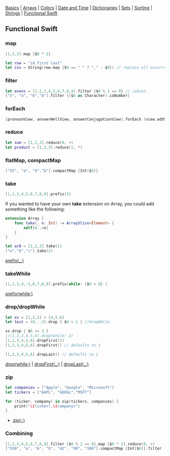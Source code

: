 [Basics](README.md) | [Arrays](array.md) | [Colors](color.md) | [Date and Time](Dates/README.md) | [Dictionaries](dictionary.md) | [Sets](sets.md) | [Sorting](sorting.md) | [Strings](strings.md) | [Functional Swift](functional.md)

## Functional Swift

### map

```swift
[1,2,3].map {$0 * 2}

let row = "id first last"
let csv = String(row.map {$0 == " " ? "," : $0}) // replace all occurrences
```

### filter

```swift
let evens = [1,2,3,4,5,6,7,8,9].filter {$0 % 2 == 0} // isEven
["5", "a", "6","b"].filter {($0 as Character).isNumber}
```

### forEach

```swift
[pronounView, answerWellView, answerConjugationView].forEach (view.addSubview)
```

### reduce

```swift
let sum = [1,2,3].reduce(0, +)
let product = [1,2,3].reduce(1, *)
```

### flatMap, compactMap

```swift
["55", "a", "6","b"].compactMap {Int($0)}
```

### take


```swift
[1,2,3,4,5,6,7,8,9].prefix(3)
```

If you wanted to have your own **take** extension on Array, you could add something like the following:

```swift
extension Array {
    func take(_ n: Int) -> ArraySlice<Element> {
        self[0..<n]
    }
}

let ar0 = [1,2,3].take(2)
["a","b","c"].take(2)

```

[prefix(_:)](https://developer.apple.com/documentation/swift/sequence/3128808-prefix)


### takeWhile

```swift
[1,2,3,4,-5,6,7,8,9].prefix(while: {$0 > 0} )
```

[prefix(while:)](https://developer.apple.com/documentation/swift/sequence/3128810-prefix)

### drop/dropWhile

```swift
let xs = [1,2,3] + [4,5,6]
let test = (0...3).drop { $0 > 1 } //dropWhile

xs.drop { $0 <= 3 }
//[1,2,3,4,5,6].drop(while: 2)
[1,2,3,4,5,6].dropFirst(3)
[1,2,3,4,5,6].dropFirst() // defaults to 1

[1,2,3,4,5,6].dropLast() // defaults to 1

```

 [drop(while:)](https://developer.apple.com/documentation/swift/sequence/3128801-drop) | [dropFirst(_:)](https://developer.apple.com/documentation/swift/sequence/3128803-dropfirst) | [dropLast(_:)](https://developer.apple.com/documentation/swift/sequence/3128805-droplast)

### zip

```swift
let companies = ["Apple", "Google", "Microsoft"]
let tickers = ["AAPL", "GOOGL","MSFT"]

for (ticker, company) in zip(tickers, companies) {
    print("\(ticker),\(company)")
}
```

- [zip(_:_:)](https://developer.apple.com/documentation/swift/1541125-zip)


### Combining

```swift
[1,2,3,4,5,6,7,8,9].filter {$0 % 2 == 0}.map {$0 * 2}.reduce(0, +)
["550", "a", "6", "b", "42", "99", "100"].compactMap {Int($0)}.filter {$0 < 100}
```
